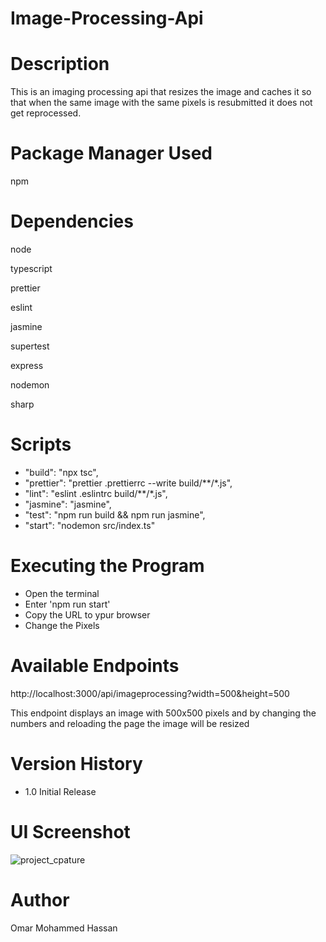 # Image-Processing-Api

# Description
This is an imaging processing api that resizes the image and caches it so that when the same image with the same pixels is resubmitted it does not get reprocessed.

# Package Manager Used
npm

# Dependencies
node

typescript

prettier

eslint

jasmine

supertest

express

nodemon

sharp

# Scripts

* "build": "npx tsc",
* "prettier": "prettier .prettierrc --write build/**/*.js",
* "lint": "eslint .eslintrc build/**/*.js",
* "jasmine": "jasmine",
* "test": "npm run build && npm run jasmine",
* "start": "nodemon src/index.ts"


# Executing the Program
* Open the terminal
* Enter 'npm run start'
* Copy the URL to ypur browser
* Change the Pixels

# Available Endpoints
http://localhost:3000/api/imageprocessing?width=500&height=500

This endpoint displays an image with 500x500 pixels and by changing the numbers and reloading the page the image will be resized

# Version History

* 1.0
  Initial Release
  
# UI Screenshot
![project_cpature](https://user-images.githubusercontent.com/75382998/159602389-e9e94b68-a14e-4477-a31e-3cbea460d5be.PNG)


# Author 
Omar Mohammed Hassan
